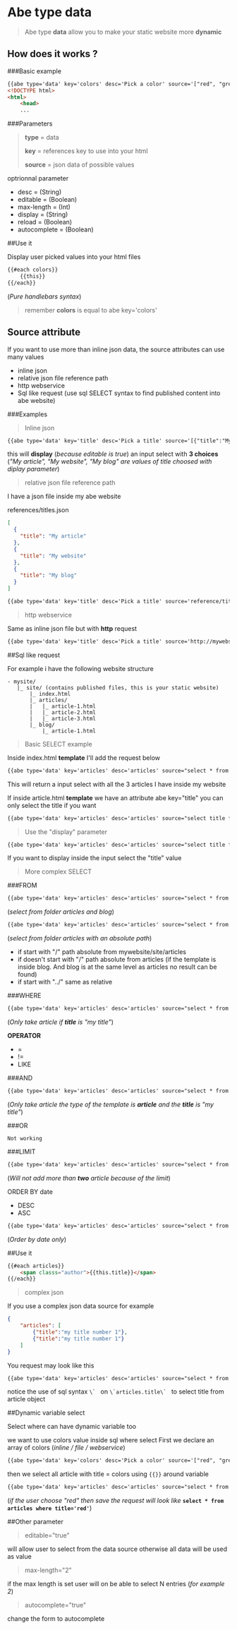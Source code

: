 # Abe type data

> Abe type __data__ allow you to make your static website more __dynamic__

## How does it works ?

###Basic example

```html
{{abe type='data' key='colors' desc='Pick a color' source='["red", "green", "yellow"]'}}
<!DOCTYPE html>
<html>
	<head>
	...
```

###Parameters

> __type__ = data
> 
> __key__ = references key to use into your html
> 
> __source__ = json data of possible values

optrionnal parameter

- desc = (String)
- editable = (Boolean)
- max-length = (Int)
- display = (String)
- reload = (Boolean)
- autocomplete = (Boolean)

##Use it

Display user picked values into your html files

```html
{{#each colors}}
	{{this}}
{{/each}}
```
(*Pure handlebars syntax*)

> remember __colors__ is equal to abe key='colors'

## Source attribute

If you want to use more than inline json data, the source attributes can use many values

- inline json
- relative json file reference path
- http webservice
- Sql like request (use sql SELECT syntax to find published content into abe website)

###Examples

> Inline json

```html
{{abe type='data' key='title' desc='Pick a title' source='[{"title":"My article"},{"title":"My website"},{"title":"My blog"}]' display="title" editabl="true"}}
```

this will __display__ (*because editable is true*) an input select with __3 choices__ (*"My article", "My website", "My blog" are values of title choosed with diplay parameter*)

> relative json file reference path

I have a json file inside my abe website

references/titles.json

```json
[
  {
    "title": "My article"
  },
  {
    "title": "My website"
  },
  {
    "title": "My blog"
  }
]
```

```html
{{abe type='data' key='title' desc='Pick a title' source='reference/titles.json' display="title" editable="true"}}
```

> http webservice

Same as inline json file but with __http__ request

```html
{{abe type='data' key='title' desc='Pick a title' source='http://mywebsite.url/titles/webservice' display="title" editable="true"}}
```

##Sql like request

For example i have the following website structure

```
- mysite/
   |_ site/ (contains published files, this is your static website)
       |_ index.html
       |_ articles/
       |   |_ article-1.html
       |   |_ article-2.html
       |   |_ article-3.html
       |_ blog/
           |_ article-1.html
```

> Basic SELECT example

Inside index.html __template__ I'll add the request below

```html
{{abe type='data' key='articles' desc='articles' source="select * from articles" editable="true"}}
```
This will return a input select with all the 3 articles I have inside my website

If inside article.html __template__ we have an attribute abe key="title" you can only select the title if you want

```html
{{abe type='data' key='articles' desc='articles' source="select title from articles" editable="true"}}
```

> Use the "display" parameter

```html
{{abe type='data' key='articles' desc='articles' source="select title from articles" display="title" editable="true"}}
```
If you want to display inside the input select the "title" value

> More complex SELECT

###FROM

```html
{{abe type='data' key='articles' desc='articles' source="select * from articles, blog" display="title" editable='true'"}}
```

(*select from folder articles and blog*)

```html
{{abe type='data' key='articles' desc='articles' source="select * from /articles" display="title" editable='true'"}}
```

(*select from folder articles with an absolute path*)

- if start with "/" path absolute from mywebsite/site/articles
- if doesn't start with "/" path absolute from articles (if the template is inside blog. And blog is at the same level as articles no result can be found)
- if start with "../" same as relative

###WHERE

```html
{{abe type='data' key='articles' desc='articles' source="select * from articles where title='my title'" display="title" editable='true'"}}
```

(*Only take article if __title__ is "my title"*)

__OPERATOR__

- =
- !=
- LIKE

###AND

```html
{{abe type='data' key='articles' desc='articles' source="select * from articles where template="article" AND title='my title'" display="title" editable='true'"}}
```

(*Only take article the type of the template is __article__ and the __title__ is "my title"*)

###OR

```
Not working
```

###LIMIT

```html
{{abe type='data' key='articles' desc='articles' source="select * from articles where template="article" AND title='my title' LIMIT 2" display="title" editable='true'"}}
```

(*Will not add more than __two__ article because of the limit*)

ORDER BY date
- DESC
- ASC

```html
{{abe type='data' key='articles' desc='articles' source="select * from articles where template="article" AND title='my title' order by date DESC LIMIT 2" display="title" editable='true'"}}
```

(*Order by date only*)

##Use it

```html
{{#each articles}}
	<span classs="author">{{this.title}}</span>
{{/each}}
```

> complex json

If you use a complex json data source for example

```json
{
	"articles": [
		{"title":"my title number 1"},
		{"title":"my title number 1"}
	]
}
```

You request may look like this

```html
{{abe type='data' key='articles' desc='articles' source="select * from articles where \`articles.title\`='my title number 1'" display="articles.title" editable='true'"}}
```

notice the use of sql syntax ```\` ``` on ```\`articles.title\` ``` to select title from article object


##Dynamic variable select

Select where can have dynamic variable too

we want to use colors value inside sql where select
First we declare an array of colors (*inline / file / webservice*)

```html
{{abe type='data' key='colors' desc='Pick a color' source='["red", "green", "yellow"]'}}
```
then we select all article with title = colors using ```{{}}``` around variable

```html
{{abe type='data' key='articles' desc='articles' source="select * from articles where title='{{colors}}'" editable='true'"}}
```
(*if the user choose "red" then save the request will look like* __```select * from articles where title='red'```__)

##Other parameter

> editable="true"

will allow user to select from the data source otherwise all data will be used as value

> max-length="2"

if the max length is set user will on be able to select N entries (*for example 2*)

> autocomplete="true"

change the form to autocomplete 
